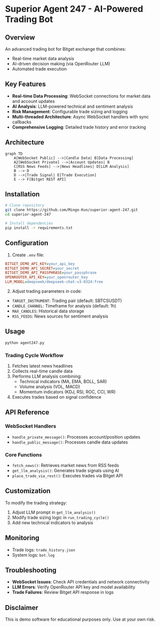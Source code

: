 # Superior Agent 247 - AI-Powered Trading Bot

## Overview
An advanced trading bot for Bitget exchange that combines:
- Real-time market data analysis
- AI-driven decision making (via OpenRouter LLM)
- Automated trade execution

## Key Features
- **Real-time Data Processing**: WebSocket connections for market data and account updates
- **AI Analysis**: LLM-powered technical and sentiment analysis
- **Risk Management**: Configurable trade sizing and logging
- **Multi-threaded Architecture**: Async WebSocket handlers with sync callbacks
- **Comprehensive Logging**: Detailed trade history and error tracking

## Architecture
```mermaid
graph TD
    A[WebSocket Public] -->|Candle Data| B[Data Processing]
    A2[WebSocket Private] -->|Account Updates| B
    C[RSS News Feeds] -->|News Headlines| D[LLM Analysis]
    B --> D
    D -->|Trade Signal| E[Trade Execution]
    E --> F[Bitget REST API]
```

## Installation
```bash
# Clone repository
git clone https://github.com/Mingo-Kun/superior-agent-247.git
cd superior-agent-247

# Install dependencies
pip install -r requirements.txt
```

## Configuration
1. Create `.env` file:
```ini
BITGET_DEMO_API_KEY=your_api_key
BITGET_DEMO_API_SECRET=your_secret
BITGET_DEMO_API_PASSPHRASE=your_passphrase
OPENROUTER_API_KEY=your_openrouter_key
LLM_MODEL=deepseek/deepseek-chat-v3-0324:free
```

2. Adjust trading parameters in code:
- `TARGET_INSTRUMENT`: Trading pair (default: SBTCSUSDT)
- `CANDLE_CHANNEL`: Timeframe for analysis (default: 1h)
- `MAX_CANDLES`: Historical data storage
- `RSS_FEEDS`: News sources for sentiment analysis

## Usage
```python
python agent247.py
```

### Trading Cycle Workflow
1. Fetches latest news headlines
2. Collects real-time candle data
3. Performs LLM analysis combining:
   - Technical indicators (MA, EMA, BOLL, SAR)
   - Volume analysis (VOL, MACD)
   - Momentum indicators (KDJ, RSI, ROC, CCI, WR)
4. Executes trades based on signal confidence

## API Reference

### WebSocket Handlers
- `handle_private_message()`: Processes account/position updates
- `handle_public_message()`: Processes candle data updates

### Core Functions
- `fetch_news()`: Retrieves market news from RSS feeds
- `get_llm_analysis()`: Generates trade signals using AI
- `place_trade_via_rest()`: Executes trades via Bitget API

## Customization
To modify the trading strategy:
1. Adjust LLM prompt in `get_llm_analysis()`
2. Modify trade sizing logic in `run_trading_cycle()`
3. Add new technical indicators to analysis

## Monitoring
- Trade logs: `trade_history.json`
- System logs: `bot.log`

## Troubleshooting
- **WebSocket Issues**: Check API credentials and network connectivity
- **LLM Errors**: Verify OpenRouter API key and model availability
- **Trade Failures**: Review Bitget API response in logs

## Disclaimer
This is demo software for educational purposes only. Use at your own risk.